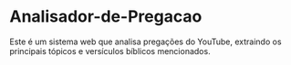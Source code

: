 # Analisador-de-Pregacao
Este é um sistema web que analisa pregações do YouTube, extraindo os principais tópicos e versículos bíblicos mencionados.
